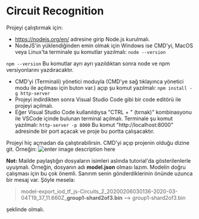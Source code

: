 
# Circuit Recognition

Projeyi çalıştırmak için:

 - https://nodejs.org/en/ adresine girip Node.js kurulmalı.
 - NodeJS'in yüklendiğinden emin olmak için Windows ise CMD'yi, MacOS veya Linux'ta terminale şu komutlar yazılmalı:
  `node --version`
  
  `npm --version`
  Bu komutlar ayrı ayrı yazıldıktan sonra node ve npm versiyonlarını yazdıracaktır.
  - CMD'yi (Terminali) yönetici moduyla (CMD'ye sağ tıklayınca yönetici modu ile açılması için buton var.) açıp şu komut yazılmalı:
  `npm install -g http-server`
  - Projeyi indirdikten sonra Visual Studio Code gibi bir code editörü ile projeyi açılmalı.
  - Eğer Visual Studio Code kullanıldıysa "CTRL + " (tırnak)" kombinasyonu ile VSCode içinde bulunan terminal açılmalı. Terminale şu komut yazılmalı:
  `http-server -p 8000`
  Bu komut "http://localhost:8000" adresinde bir port açacak ve proje bu portta çalışacaktır.

Projeyi hiç açmadan da çalıştırabilirsin.
CMD'yi açıp projenin olduğu dizine git.
Örneğin:
![enter image description here](https://i.imgur.com/U6VPksb.png)

**Not:** Mailde paylaştığın dosyaların isimleri aslında tutorial'da gösterilenlerle uyuşmalı. Örneğin, dosyanın adı **model.json** olması lazım.
 Modelin doğru çalışması için bu çok önemli. Sanırım senin gönderdiklerinin önünde uzunca bir mesaj var. Şöyle mesela:

>  model-export_iod_tf_js-Circuits_2_20200206030136-2020-03-04T19_37_11.660Z_**group1-shard2of3.bin**
> --> group1-shard2of3.bin

 şeklinde olmalı.
